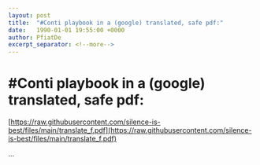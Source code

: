 ```yaml
---
layout: post
title:  "#Conti playbook in a (google) translated, safe pdf:"
date:   1990-01-01 19:55:00 +0000
author: PfiatDe
excerpt_separator: <!--more-->
---
```


# #Conti playbook in a (google) translated, safe pdf:

[https://raw.githubusercontent.com/silence-is-best/files/main/translate_f.pdf](https://raw.githubusercontent.com/silence-is-best/files/main/translate_f.pdf)

...
<!--more-->
